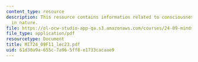 ```yaml
---
content_type: resource
description: This resource contains information related to consciousness and its place
  in nature.
file: https://ol-ocw-studio-app-qa.s3.amazonaws.com/courses/24-09-minds-and-machines-fall-2011/61d30a9a655c7a965ff8e1733cacaae9_MIT24_09F11_lec23.pdf
file_type: application/pdf
resourcetype: Document
title: MIT24_09F11_lec23.pdf
uid: 61d30a9a-655c-7a96-5ff8-e1733cacaae9
---
```

